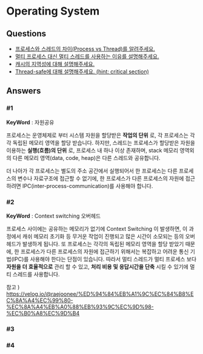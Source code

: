 # Operating System  

## Questions  
* [프로세스와 스레드의 차이(Process vs Thread)를 알려주세요.](#1)  
* [멀티 프로세스 대신 멀티 스레드를 사용하는 이유를 설명해주세요.](#2)  
* [캐시의 지역성에 대해 설명해주세요.](#3)  
* [Thread-safe에 대해 설명해주세요. (hint: critical section)](#4)  

## Answers
### #1 
__KeyWord__ : 자원공유
  
프로세스는 운영체제로 부터 시스템 자원을 할당받은 __작업의 단위__ 로, 각 프로세스는 각각 독립된 메모리 영역을 할당 받습니다. 
하지만, 스레드는 프로세스가 할당받은 자원을 이용하는 __실행(흐름)의 단위__ 로, 프로세스 내 하나 이상 존재하며, stack 메모리 영역외의 다른 메모리 영역(data, code, heap)은 다른 스레드와 공유합니다.

더 나아가 각 프로세스는 별도의 주소 공간에서 실행되어서 한 프로세스는 다른 프로세스의 변수나 자료구조에 접근할 수 없기에, 한 프로세스가 다른 프로세스의 자원에 접근하려면 IPC(inter-process-communication)를 사용해야 합니다. 

### #2
__KeyWord__ : Context switching 오버헤드    
  
프로세스 사이에는 공유하는 메모리가 없기에 Context Switching 이 발생하면, 이 과정에서 캐쉬 메모리 초기화 등 무거운 작업이 진행되고 많은 시간이 소모되는 등의 오버헤드가 발생하게 됩니다. 또 프로세스는 각각의 독립된 메모리 영역을 할당 받았기 때문에, 한 프로세스가 다른 프로세스의 자원에 접근하기 위해서는 복잡하고 어려운 통신 기법(IPC)를 사용해야 한다는 단점이 있습니다. 따라서 멀티 스레드가 멀티 프로세스 보다 __자원을 더 효율적으로__ 관리 할 수 있고, __처리 비용 및 응답시간을 단축__ 시킬 수 있기에 멀티 스레드를 사용합니다. 

참고 ) https://velog.io/@raejoonee/%ED%94%84%EB%A1%9C%EC%84%B8%EC%8A%A4%EC%99%80-%EC%8A%A4%EB%A0%88%EB%93%9C%EC%9D%98-%EC%B0%A8%EC%9D%B4

### #3
### #4
